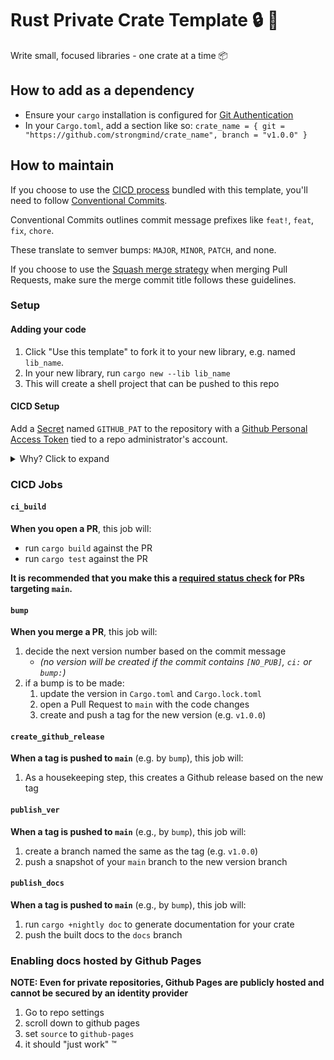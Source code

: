 # Rust Private Crate Template :lock: :crab:
Write small, focused libraries - one crate at a time :package:

## How to add as a dependency
- Ensure your `cargo` installation is configured for [Git Authentication]
- In your `Cargo.toml`, add a section like so: `crate_name = { git = "https://github.com/strongmind/crate_name", branch = "v1.0.0" }`


## How to maintain
If you choose to use the [CICD process](#cicd-process) bundled with this template, you'll need to follow [Conventional Commits].

Conventional Commits outlines commit message prefixes like `feat!`, `feat`, `fix`, `chore`.

These translate to semver bumps: `MAJOR`, `MINOR`, `PATCH`, and none.

If you choose to use the [Squash merge strategy] when merging Pull Requests, make sure the merge commit title follows these guidelines.

### Setup

#### Adding your code
1. Click "Use this template" to fork it to your new library, e.g. named `lib_name`.
1. In your new library, run `cargo new --lib lib_name`
1. This will create a shell project that can be pushed to this repo

#### CICD Setup
Add a [Secret] named `GITHUB_PAT` to the repository with a [Github Personal Access Token] tied to a repo administrator's account.
<details>
  <summary>Why? Click to expand</summary>
  
  > Github Actions can open PRs, but those PRs will not trigger any required checks (e.g. `ci_build`).
  > Using a PAT allows the repo to check that the PR opened by [`bump`](#bump) is mergeable.

</details>

### CICD Jobs

#### `ci_build`
**When you open a PR**, this job will:
- run `cargo build` against the PR
- run `cargo test` against the PR

**It is recommended that you make this a [required status check] for PRs targeting `main`.**

#### `bump`
**When you merge a PR**, this job will:
1. decide the next version number based on the commit message
    - _(no version will be created if the commit contains `[NO_PUB]`, `ci:` or `bump:`)_
1. if a bump is to be made:
    1. update the version in `Cargo.toml` and `Cargo.lock.toml`
    1. open a Pull Request to `main` with the code changes
    1. create and push a tag for the new version (e.g. `v1.0.0`)

#### `create_github_release`
**When a tag is pushed to `main`** (e.g. by `bump`), this job will:
1. As a housekeeping step, this creates a Github release based on the new tag

#### `publish_ver`
**When a tag is pushed to `main`** (e.g., by `bump`), this job will:
1. create a branch named the same as the tag (e.g. `v1.0.0`)
1. push a snapshot of your `main` branch to the new version branch

#### `publish_docs`
**When a tag is pushed to `main`** (e.g., by `bump`), this job will:
1. run `cargo +nightly doc` to generate documentation for your crate
1. push the built docs to the `docs` branch

### Enabling docs hosted by Github Pages
**NOTE: Even for private repositories, Github Pages are publicly hosted and cannot be secured by an identity provider**
1. Go to repo settings
1. scroll down to github pages
1. set `source` to `github-pages`
1. it should "just work" :tm:

[Git Authentication]: https://doc.rust-lang.org/cargo/appendix/git-authentication.html#git-authentication
[required status check]: https://docs.github.com/en/github/administering-a-repository/enabling-required-status-checks
[Squash merge strategy]: https://docs.github.com/en/github/administering-a-repository/about-merge-methods-on-github
[Conventional Commits]: https://www.conventionalcommits.org/en/v1.0.0/
[Secret]: https://docs.github.com/en/actions/configuring-and-managing-workflows/creating-and-storing-encrypted-secrets
[Github personal access token]: https://docs.github.com/en/github/authenticating-to-github/creating-a-personal-access-token

